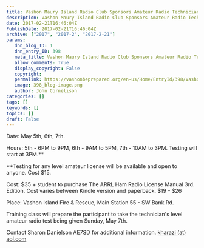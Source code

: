 ```yaml
---
title: Vashon Maury Island Radio Club Sponsors Amateur Radio Technician's License Prep & Test
description: Vashon Maury Island Radio Club Sponsors Amateur Radio Technician's License Prep & Test
date: 2017-02-21T16:46:04Z
PublishDate: 2017-02-21T16:46:04Z
archive: ["2017", "2017-2", "2017-2-21"]
params:
   dnn_blog_ID: 1
   dnn_entry_ID: 398
   meta_title: Vashon Maury Island Radio Club Sponsors Amateur Radio Technician's License Prep & Test
   allow_comments: True
   display_copyright: False
   copyright: 
   permalink: https://vashonbeprepared.org/en-us/Home/EntryId/398/Vashon-Maury-Island-Radio-Club-Sponsors-Amateur-Radio-Technicians-License-Prep-amp-Test
   image: 398_blog-image.png
   author: John Cornelison
categories: []
tags: []
keywords: []
topics: []
draft: False
---
```


<p>Date: May 5th, 6th, 7th. </p>  <p>Hours: 5th - 6PM to 9PM, 6th - 9AM to 5PM, 7th - 10AM to 3PM. Testing will start at 3PM.** </p>  <p>**Testing for any level amateur license will be available and open to anyone. Cost $15. </p>  <p>Cost: $35 + student to purchase The ARRL Ham Radio License Manual 3rd. Edition. Cost varies between Kindle version and paperback. $19 - $26 </p>  <p>Place: Vashon Island Fire &amp; Rescue, Main Station 55 - SW Bank Rd. </p>  <p>Training class will prepare the participant to take the technician's level amateur radio test being given Sunday, May 7th. </p>  <p>Contact Sharon Danielson AE7SD for additional information. <a href="mailto:kharazi@aol.com">kharazi (at) aol.com</a></p>
